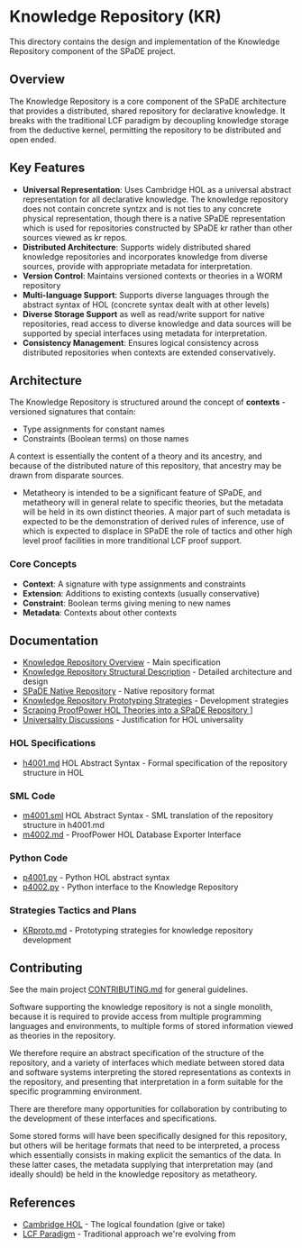 # Knowledge Repository (KR)

This directory contains the design and implementation of the Knowledge Repository component of the SPaDE project.

## Overview

The Knowledge Repository is a core component of the SPaDE architecture that provides a distributed, shared repository for declarative knowledge. It breaks with the traditional LCF paradigm by decoupling knowledge storage from the deductive kernel, permitting the repository to be distributed and open ended.

## Key Features

- **Universal Representation**: Uses Cambridge HOL as a universal abstract representation for all declarative knowledge.  The knowledge repository does not contain concrete syntzx and is not ties to any concrete physical representation, though there is a native SPaDE representation which is used for repositories constructed by SPaDE kr rather than other sources viewed as kr repos.
- **Distributed Architecture**: Supports widely distributed shared knowledge repositories and incorporates knowledge from diverse sources, provide with appropriate metadata for interpretation.
- **Version Control**: Maintains versioned contexts or theories in a WORM repository
- **Multi-language Support**: Supports diverse languages through the abstract syntax of HOL (concrete syntax dealt with at other levels)
- **Diverse Storage Support** as well as read/write support for native repositories, read access to diverse knowledge and data sources will be supported by special interfaces using metadata for interpretation.
- **Consistency Management**: Ensures logical consistency across distributed repositories when contexts are extended conservatively.

## Architecture

The Knowledge Repository is structured around the concept of **contexts** - versioned signatures that contain:

- Type assignments for constant names
- Constraints (Boolean terms) on those names

A context is essentially the content of a theory and its ancestry, and because of the distributed nature of this repository, that ancestry may be drawn from disparate sources.

- Metatheory is intended to be a significant feature of SPaDE, and metatheory will in general relate to specific theories, but the metadata will be held in its own distinct theories.
A major part of such metadata is expected to be the demonstration of derived rules of inference, use of which is expected to displace in SPaDE the role of tactics and other high level proof facilities in more tranditional LCF proof support.

### Core Concepts

- **Context**: A signature with type assignments and constraints
- **Extension**: Additions to existing contexts (usually conservative)
- **Constraint**: Boolean terms giving mening to new names
- **Metadata**: Contexts about other contexts

## Documentation

- [Knowledge Repository Overview](KnowledgeRepo.md) - Main specification
- [Knowledge Repository Structural Description](KnowledgeRepo.md) - Detailed architecture and design
- [SPaDE Native Repository](SPaDENativeRepo.md) - Native repository format
- [Knowledge Repository Prototyping Strategies](KRproto.md) - Development strategies
- [Scraping ProofPower HOL Theories into a SPaDE Repository
](SPaDEppSCrape.md)]
- [Universality Discussions](KRUniversality.md) - Justification for HOL universality

### HOL Specifications

- [h4001.md](h4001.md) HOL Abstract Syntax - Formal specification of the repository structure in HOL

### SML Code

- [m4001.sml](m4001.sml) HOL Abstract Syntax - SML translation of the repository structure in h4001.md
- [m4002.md](m4002.md) - ProofPower HOL Database Exporter Interface

### Python Code

- [p4001.py](p4001.py) - Python HOL abstract syntax
- [p4002.py](p4002.py) - Python interface to the Knowledge Repository

### Strategies Tactics and Plans

- [KRproto.md](KRproto.md) - Prototyping strategies for knowledge repository development

## Contributing

See the main project [CONTRIBUTING.md](../CONTRIBUTING.md) for general guidelines.

Software supporting the knowledge repository is not a single monolith, because it is required to provide access from multiple programming languages and environments, to multiple forms of stored information viewed as theories in the repository.

We therefore require an abstract specification of the structure of the repository, and a variety of interfaces which mediate between stored data and software systems interpreting the stored representations as contexts in the repository, and presenting that interpretation in a form suitable for the specific programming environment.

There are therefore many opportunities for collaboration by contributing to the development of these interfaces and specifications.

Some stored forms will have been specifically designed for this repository, but others will be heritage formats that need to be interpreted, a process which essentially consists in making explicit the semantics of the data.
In these latter cases, the metadata supplying that interpretation may (and ideally should) be held in the knowledge repository as metatheory.

## References

- [Cambridge HOL](https://www.cl.cam.ac.uk/research/hvg/HOL/) - The logical foundation (give or take)
- [LCF Paradigm](https://en.wikipedia.org/wiki/LCF_(theorem_prover)) - Traditional approach we're evolving from
